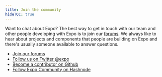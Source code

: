 ```yaml
---
title: Join the community
hideTOC: true
---
```


Want to chat about Expo? The best way to get in touch with our team and other people developing with Expo is to join our [forums](http://forums.expo.io/). We always like to hear about projects and components that people are building on Expo and there's usually someone available to answer questions.

- [Join our forums](http://forums.expo.io/)
- [Follow us on Twitter @expo](https://twitter.com/expo)
- [Become a contributor on Github](https://github.com/expo)
- [Follow Expo Community on Hashnode](https://hashnode.com/n/expo)
